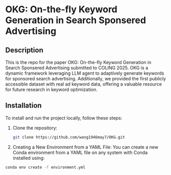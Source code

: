 # OKG: On-the-fly Keyword Generation in Search Sponsered Advertising

## Description

This is the repo for the paper OKG: On-the-fly Keyword Generation in Search Sponsered Advertising submitted to COLING 2025. OKG is a dynamic framework leveraging LLM agent to adaptively generate keywords for sponsored search advertising. Additionally, we provided the first publicly accessible dataset with real ad keyword data, offering a valuable resource for future research in keyword optimization. 

## Installation

To install and run the project locally, follow these steps:

1. Clone the repository:
   ```bash
   git clone https://github.com/wang1946may7/OKG.git

2.  Creating a New Environment from a YAML File: You can create a new Conda environment from a YAML file on any system with Conda installed using:
   ```bash
   conda env create -f environment.yml

